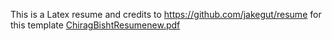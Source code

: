 This is a Latex resume and credits to https://github.com/jakegut/resume for this template
[ChiragBishtResumenew.pdf](https://github.com/user-attachments/files/19396642/ChiragBishtResumenew.pdf)
